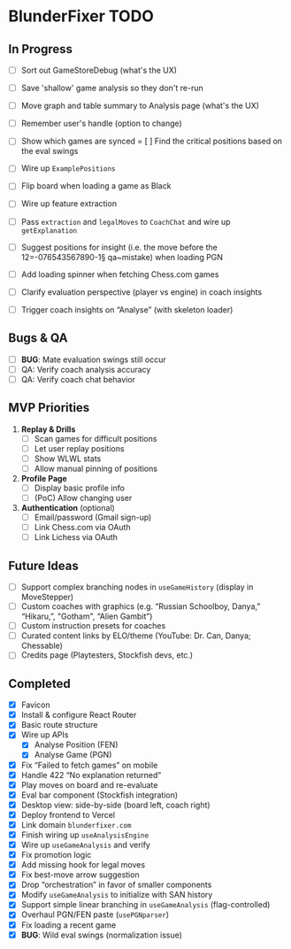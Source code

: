 # BlunderFixer TODO

## In Progress

- [ ] Sort out GameStoreDebug (what's the UX)

- [ ] Save 'shallow' game analysis so they don't re-run
- [ ] Move graph and table summary to Analysis page (what's the UX)
- [ ] Remember user's handle (option to change)
- [ ] Show which games are synced
      = [ ] Find the critical positions based on the eval swings
- [ ] Wire up `ExamplePositions`
- [ ] Flip board when loading a game as Black
- [ ] Wire up feature extraction
- [ ] Pass `extraction` and `legalMoves` to `CoachChat` and wire up `getExplanation`
- [ ] Suggest positions for insight (i.e. the move before the 12=-076543567890-1§ qa~mistake) when loading PGN
- [ ] Add loading spinner when fetching Chess.com games
- [ ] Clarify evaluation perspective (player vs engine) in coach insights
- [ ] Trigger coach insights on “Analyse” (with skeleton loader)

## Bugs & QA

- [ ] **BUG**: Mate evaluation swings still occur
- [ ] QA: Verify coach analysis accuracy
- [ ] QA: Verify coach chat behavior

## MVP Priorities

1. **Replay & Drills**
   - [ ] Scan games for difficult positions
   - [ ] Let user replay positions
   - [ ] Show WLWL stats
   - [ ] Allow manual pinning of positions
2. **Profile Page**
   - [ ] Display basic profile info
   - [ ] (PoC) Allow changing user
3. **Authentication** (optional)
   - [ ] Email/password (Gmail sign-up)
   - [ ] Link Chess.com via OAuth
   - [ ] Link Lichess via OAuth

## Future Ideas

- [ ] Support complex branching nodes in `useGameHistory` (display in MoveStepper)
- [ ] Custom coaches with graphics (e.g. “Russian Schoolboy, Danya,” “Hikaru,”, "Gotham", “Alien Gambit”)
- [ ] Custom instruction presets for coaches
- [ ] Curated content links by ELO/theme (YouTube: Dr. Can, Danya; Chessable)
- [ ] Credits page (Playtesters, Stockfish devs, etc.)

## Completed

- [x] Favicon
- [x] Install & configure React Router
- [x] Basic route structure
- [x] Wire up APIs
  - [x] Analyse Position (FEN)
  - [x] Analyse Game (PGN)
- [x] Fix “Failed to fetch games” on mobile
- [x] Handle 422 “No explanation returned”
- [x] Play moves on board and re-evaluate
- [x] Eval bar component (Stockfish integration)
- [x] Desktop view: side-by-side (board left, coach right)
- [x] Deploy frontend to Vercel
- [x] Link domain `blunderfixer.com`
- [x] Finish wiring up `useAnalysisEngine`
- [x] Wire up `useGameAnalysis` and verify
- [x] Fix promotion logic
- [x] Add missing hook for legal moves
- [x] Fix best-move arrow suggestion
- [x] Drop “orchestration” in favor of smaller components
- [x] Modify `useGameAnalysis` to initialize with SAN history
- [x] Support simple linear branching in `useGameAnalysis` (flag-controlled)
- [x] Overhaul PGN/FEN paste (`usePGNparser`)
- [x] Fix loading a recent game
- [x] **BUG**: Wild eval swings (normalization issue)
